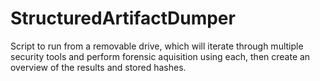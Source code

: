 # StructuredArtifactDumper
Script to run from a removable drive, which will iterate through multiple security tools and perform forensic aquisition using each, then create an overview of the results and stored hashes.
